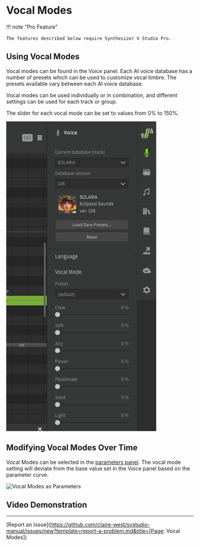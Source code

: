 # Vocal Modes

!!! note "Pro Feature"

    The features described below require Synthesizer V Studio Pro.

## Using Vocal Modes
Vocal modes can be found in the Voice panel. Each AI voice database has a number of presets which can be used to customize vocal timbre. The presets available vary between each AI voice database.

Vocal modes can be used individually or in combination, and different settings can be used for each track or group.

The slider for each vocal mode can be set to values from 0% to 150%.

![SOLARIA Vocal Modes](/img/ai-functions/vocal-modes.png)

## Modifying Vocal Modes Over Time

Vocal Modes can be selected in the [parameters panel](../parameters/editing-parameters.md). The vocal mode setting will deviate from the base value set in the Voice panel based on the parameter curve.

![Vocal Modes as Parameters](/img/ai-functions/vocal-modes-as-parameters.png)

## Video Demonstration
<iframe hidden /><!-- weird iframe fix -->
<iframe width="560" height="315" src="https://www.youtube.com/embed/Yb8m_HmBEt4" title="YouTube video player" frameborder="0" allowfullscreen></iframe>

---

[Report an Issue](https://github.com/claire-west/svstudio-manual/issues/new?template=report-a-problem.md&title=[Page: Vocal Modes])